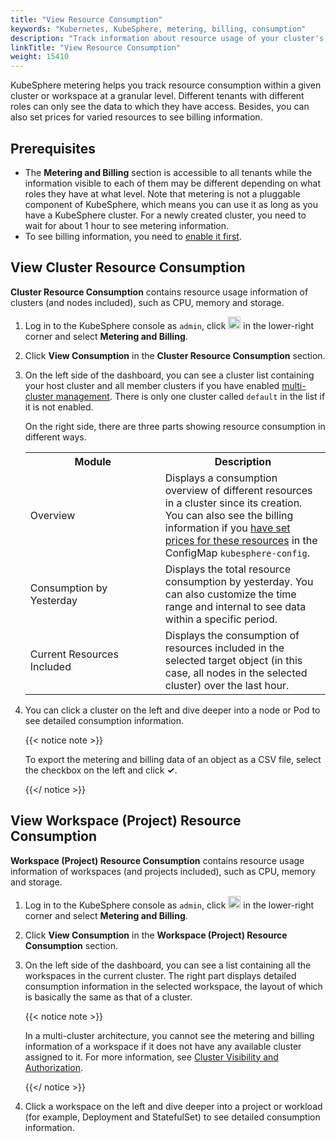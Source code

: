```yaml
---
title: "View Resource Consumption"
keywords: "Kubernetes, KubeSphere, metering, billing, consumption"
description: "Track information about resource usage of your cluster's workloads at different levels."
linkTitle: "View Resource Consumption"
weight: 15410
---
```


KubeSphere metering helps you track resource consumption within a given cluster or workspace at a granular level. Different tenants with different roles can only see the data to which they have access. Besides, you can also set prices for varied resources to see billing information.

## Prerequisites 

- The **Metering and Billing** section is accessible to all tenants while the information visible to each of them may be different depending on what roles they have at what level. Note that metering is not a pluggable component of KubeSphere, which means you can use it as long as you have a KubeSphere cluster. For a newly created cluster, you need to wait for about 1 hour to see metering information.
- To see billing information, you need to [enable it first](../enable-billing/).

## View Cluster Resource Consumption 

**Cluster Resource Consumption** contains resource usage information of clusters (and nodes included), such as CPU, memory and storage.

1. Log in to the KubeSphere console as `admin`, click <img src="/images/docs/v3.3/toolbox/metering-and-billing/view-resource-consumption/toolbox.png" width='20px' alt="icon" /> in the lower-right corner and select **Metering and Billing**.

2. Click **View Consumption** in the **Cluster Resource Consumption** section.

3. On the left side of the dashboard, you can see a cluster list containing your host cluster and all member clusters if you have enabled [multi-cluster management](../../../multicluster-management/). There is only one cluster called `default` in the list if it is not enabled.

   On the right side, there are three parts showing resource consumption in different ways.

   <table>
     <tbody>
       <tr>
         <th width='200'>Module</th>
         <th>Description</th>
       </tr>
        <tr>
         <td>Overview</td>
          <td>Displays a consumption overview of different resources in a cluster since its creation. You can also see the billing information if you <a href='../enable-billing/'>have set prices for these resources</a> in the ConfigMap <code>kubesphere-config</code>.</td>
       </tr> <tr>
         <td>Consumption by Yesterday</td>
         <td>Displays the total resource consumption by yesterday. You can also customize the time range and internal to see data within a specific period.</td>
       </tr> <tr>
         <td>Current Resources Included</td>
         <td>Displays the consumption of resources included in the selected target object (in this case, all nodes in the selected cluster) over the last hour.</td>
       </tr>
     </tbody>
   </table>

4. You can click a cluster on the left and dive deeper into a node or Pod to see detailed consumption information.
   
   {{< notice note >}}
   
   To export the metering and billing data of an object as a CSV file, select the checkbox on the left and click **✓**.
   
   {{</ notice >}} 

## View Workspace (Project) Resource Consumption

**Workspace (Project) Resource Consumption** contains resource usage information of workspaces (and projects included), such as CPU, memory and storage.

1. Log in to the KubeSphere console as `admin`, click <img src="/images/docs/v3.3/toolbox/metering-and-billing/view-resource-consumption/toolbox.png" width='20px' alt="icon" /> in the lower-right corner and select **Metering and Billing**.

2. Click **View Consumption** in the **Workspace (Project) Resource Consumption** section.

3. On the left side of the dashboard, you can see a list containing all the workspaces in the current cluster. The right part displays detailed consumption information in the selected workspace, the layout of which is basically the same as that of a cluster.

   {{< notice note >}}

   In a multi-cluster architecture, you cannot see the metering and billing information of a workspace if it does not have any available cluster assigned to it. For more information, see [Cluster Visibility and Authorization](../../../cluster-administration/cluster-settings/cluster-visibility-and-authorization/).

   {{</ notice >}} 

4. Click a workspace on the left and dive deeper into a project or workload (for example, Deployment and StatefulSet) to see detailed consumption information.